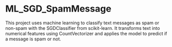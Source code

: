 # ML_SGD_SpamMessage
This project uses machine learning to classify text messages as spam or non-spam with the SGDClassifier from scikit-learn. It transforms text into numerical features using CountVectorizer and applies the model to predict if a message is spam or not.
